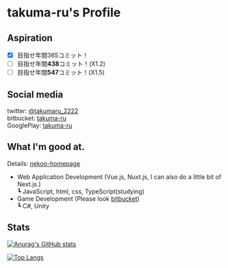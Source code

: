 # takuma-ru's Profile

## Aspiration
- [x] 目指せ年間365コミット！
- [ ] 目指せ年間**438**コミット！(X1.2)
- [ ] 目指せ年間**547**コミット！(X1.5)

## Social media
twitter: [@takumaru_2222](https://twitter.com/takumaru_2222)<br>
bitbucket: [takuma-ru](https://bitbucket.org/takuma-ru/)<br>
GooglePlay: [takuma-ru](https://play.google.com/store/apps/dev?id=7473198602481823619)

## What I'm good at.
Details: [nekoo-homepage](https://nekoo-homepage.vercel.app/)<br>
- Web Application Development (Vue.js, Nuxt.js, I can also do a little bit of Next.js.)<br>
  ┗ JavaScript, html, css, TypeScript(studying)<br>
- Game Development (Please look [bitbucket](https://bitbucket.org/takuma-ru/))<br>
  ┗ C#, Unity<br>

## Stats
[![Anurag's GitHub stats](https://github-readme-stats.vercel.app/api?username=takuma-ru&count_private=true&show_icons=true&include_all_commits=true)](https://github.com/anuraghazra/github-readme-stats)

[![Top Langs](https://github-readme-stats.vercel.app/api/top-langs/?username=takuma-ru&layout=compact)](https://github.com/anuraghazra/github-readme-stats)
